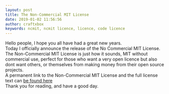 ```yaml
---
layout: post
title: The Non-Commercial MIT License
date: 2019-01-02 11:56:56
author: craftxbox
keywords: ncmit, ncmit licence, licence, code licence
---
```

Hello people, I hope you all have had a great new years.  
Today I officially announce the release of the No Commercial MIT License.  
The Non-Commercial MIT License is just how it sounds, MIT without commercial use, perfect for those who want a very open licence but also dont want others, or themselves from making money from their open source projects.  
A permanent link to the Non-Commercial MIT License and the full license text can [be found here](https://craftxbox.com/ncmit/)  
Thank you for reading, and have a good day.  
